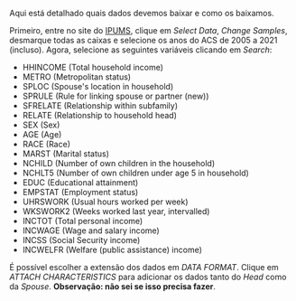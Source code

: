 Aqui está detalhado quais dados devemos baixar e como os baixamos.

Primeiro, entre no site do [IPUMS](https://usa.ipums.org/), clique em *Select Data*, *Change Samples*, desmarque todas as caixas e selecione os anos do ACS de 2005 a 2021 (incluso). Agora, selecione as seguintes variáveis clicando em *Search*:

- HHINCOME (Total household income)
- METRO (Metropolitan status)
- SPLOC (Spouse's location in household)
- SPRULE (Rule for linking spouse or partner (new))
- SFRELATE (Relationship within subfamily)
- RELATE (Relationship to household head)
- SEX (Sex)
- AGE (Age)
- RACE (Race)
- MARST (Marital status)
- NCHILD (Number of own children in the household)
- NCHLT5 (Number of own children under age 5 in household)
- EDUC (Educational attainment)
- EMPSTAT (Employment status)
- UHRSWORK (Usual hours worked per week)
- WKSWORK2 (Weeks worked last year, intervalled)
- INCTOT (Total personal income)
- INCWAGE (Wage and salary income)
- INCSS (Social Security income)
- INCWELFR (Welfare (public assistance) income)

É possível escolher a extensão dos dados em *DATA FORMAT*. Clique em *ATTACH CHARACTERISTICS* para adicionar os dados tanto do *Head* como da *Spouse*. **Observação: não sei se isso precisa fazer**.
